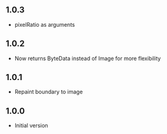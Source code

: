 ## 1.0.3

- pixelRatio as arguments

## 1.0.2

- Now returns ByteData instead of Image for more flexibility

## 1.0.1

- Repaint boundary to image

## 1.0.0

- Initial version

